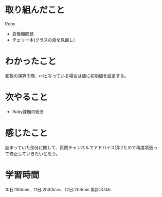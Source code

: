 # 取り組んだこと       
Ruby
- 自販機問題
- チェリー本(クラスの章を見直し)
# わかったこと
変数の演算の際、nilとなっている場合は値に初期値を設定する。
# 次やること
- Ruby課題の続き
# 感じたこと
詰まっていた部分に関して、質問チャンネルでアドバイス頂けたので再度頑張って修正していきたいと思う。
# 学習時間  
10日:100min、11日:2h30min、12日:2h3min
累計:374h
